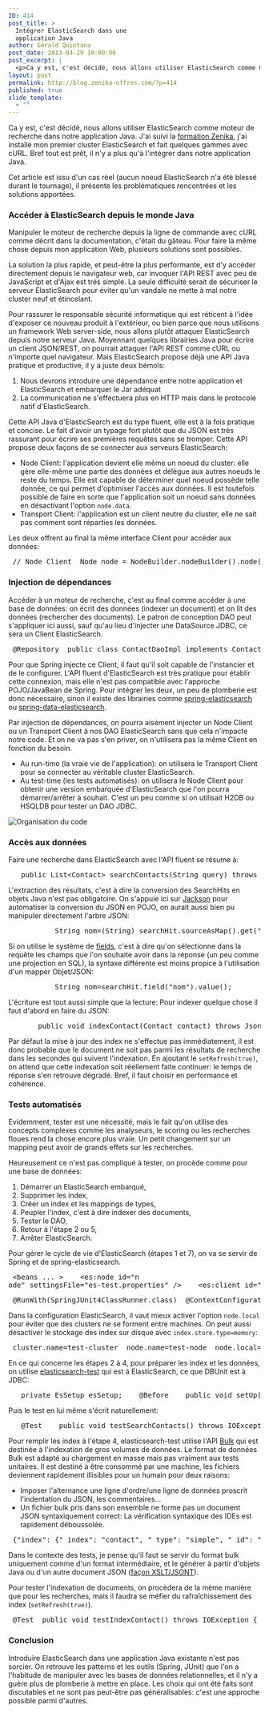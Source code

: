 ```yaml
---
ID: 414
post_title: >
  Intégrer ElasticSearch dans une
  application Java
author: Gérald Quintana
post_date: 2013-04-29 10:00:00
post_excerpt: |
  <p>Ca y est, c'est décidé, nous allons utiliser ElasticSearch comme moteur de recherche dans notre application Java. J'ai suivi la <a href="http://www.zenika.com/formation_elasticsearch.html" hreflang="fr">formation Zenika</a>, j'ai installé mon premier cluster ElasticSearch et fait quelques gammes avec cURL. Bref tout est prêt, il n'y a plus qu'à l'intégrer dans notre application Java.</p> <p>Cet article est issu d'un cas réel (aucun noeud ElasticSearch n'a été blessé durant le tournage), il présente les problématiques rencontrées et les solutions apportées.</p>
layout: post
permalink: http://blog.zenika-offres.com/?p=414
published: true
slide_template:
  - ""
---
```

<p>Ca y est, c'est décidé, nous allons utiliser ElasticSearch comme moteur de recherche dans notre application Java. J'ai suivi la <a href="http://www.zenika.com/formation_elasticsearch.html" hreflang="fr">formation Zenika</a>, j'ai installé mon premier cluster ElasticSearch et fait quelques gammes avec cURL. Bref tout est prêt, il n'y a plus qu'à l'intégrer dans notre application Java.</p> <p>Cet article est issu d'un cas réel (aucun noeud ElasticSearch n'a été blessé durant le tournage), il présente les problématiques rencontrées et les solutions apportées.</p>
<!--more-->
<h3>Accéder à ElasticSearch depuis le monde Java</h3> <p>Manipuler le moteur de recherche depuis la ligne de commande avec cURL comme décrit dans la documentation, c'était du gâteau. Pour faire la même chose depuis mon application Web, plusieurs solutions sont possibles.</p> <p>La solution la plus rapide, et peut-être la plus performante, est d'y accéder directement depuis le navigateur web, car invoquer l'API REST avec peu de JavaScript et d'Ajax est très simple. La seule difficulté serait de sécuriser le serveur ElasticSearch pour éviter qu'un vandale ne mette à mal notre cluster neuf et étincelant.</p> <p>Pour rassurer le responsable sécurité informatique qui est réticent à l'idée d'exposer ce nouveau produit à l'extérieur, ou bien parce que nous utilisons un framework Web server-side, nous allons plutôt attaquer ElasticSearch depuis notre serveur Java. Moyennant quelques librairies Java pour écrire un client JSON/REST, on pourrait attaquer l'API REST comme cURL ou n'importe quel navigateur. Mais ElasticSearch propose déjà une API Java pratique et productive, il y a juste deux bémols:</p> <ol> <li>Nous devrons introduire une dépendance entre notre application et ElasticSearch et embarquer le Jar adéquat</li> <li>La communication ne s'effectuera plus en HTTP mais dans le protocole natif d'ElasticSearch.</li> </ol> <p>Cette API Java d'ElasticSearch est du type fluent, elle est à la fois pratique et concise. Le fait d'avoir un typage fort plutôt que du JSON est très rassurant pour écrire ses premières requêtes sans se tromper. Cette API propose deux façons de se connecter aux serveurs ElasticSearch:</p> <ul> <li>Node Client: l'application devient elle même un noeud du cluster: elle gère elle-même une partie des données et délègue aux autres noeuds le reste du temps. Elle est capable de déterminer quel noeud possède telle donnée, ce qui permet d'optimiser l'accès aux données. Il est toutefois possible de faire en sorte que l'application soit un noeud sans données en désactivant l'option <code>node.data</code>.</li> <li>Transport Client: l'application est un client neutre du cluster, elle ne sait pas comment sont réparties les données.</li> </ul> <p>Les deux offrent au final la même interface Client pour accéder aux données:</p> <pre> // Node Client  Node node = NodeBuilder.nodeBuilder().node();  Client client = node.client();  // Transport Client  Client client = new TransportClient()    .addTransportAddress(new InetSocketTransportAddress("host1", 9300))    .addTransportAddress(new InetSocketTransportAddress("host2", 9300));</pre> <h3>Injection de dépendances</h3> <p>Accéder à un moteur de recherche, c'est au final comme accéder à une base de données: on écrit des données (indexer un document) et on lit des données (rechercher des documents). Le patron de conception DAO peut s'appliquer ici aussi, sauf qu'au lieu d'injecter une DataSource JDBC, ce sera un Client ElasticSearch.</p> <pre> @Repository  public class ContactDaoImpl implements ContactDao {    @Autowired    private Client client;</pre> <p>Pour que Spring injecte ce Client, il faut qu'il soit capable de l'instancier et de le configurer. L'API fluent d'ElasticSearch est très pratique pour établir cette connexion, mais elle n'est pas compatible avec l'approche POJO/JavaBean de Spring. Pour intégrer les deux, un peu de plomberie est donc nécessaire, sinon il existe des librairies comme <a href="https://github.com/dadoonet/spring-elasticsearch" hreflang="en">spring-elasticsearch</a> ou <a href="https://github.com/BioMedCentralLtd/spring-data-elasticsearch" hreflang="en">spring-data-elasticsearch</a>.</p> <p>Par injection de dépendances, on pourra aisément injecter un Node Client ou un Transport Client à nos DAO ElasticSearch sans que cela n'impacte notre code. Et on ne va pas s'en priver, on n'utilisera pas la même Client en fonction du besoin.</p> <ul> <li>Au run-time (la vraie vie de l'application): on utilisera le Transport Client pour se connecter au véritable cluster ElasticSearch.</li> <li>Au test-time (les tests automatisés): on utilisera le Node Client pour obtenir une version embarquée d'ElasticSearch que l'on pourra démarrer/arrêter à souhait. C'est un peu comme si on utilisait H2DB ou HSQLDB pour tester un DAO JDBC.</li> </ul> <p><img src="/wp-content/uploads/2015/07/elasticsearch-java-1.png" alt="Organisation du code" style="display:block; margin:0 auto;" title="Organisation du code" /></p> <h3>Accès aux données</h3> <p>Faire une recherche dans ElasticSearch avec l'API fluent se résume à:</p> <pre>   public List&lt;Contact&gt; searchContacts(String query) throws IOException {        // Prépare la recherche        SearchRequestBuilder searchRequest=client.prepareSearch("contact")                .setTypes("simple")                .setQuery(queryString(query));        // Execute la requête        SearchResponse searchResponse=searchRequest.execute().actionGet();        // Extrait les résultats        SearchHit<a href=""></a> searchHits = searchResponse.getHits().getHits();        List&lt;Contact&gt; contacts=new ArrayList&lt;Contact&gt;(searchHits.length);        for(SearchHit searchHit:searchHits) {            Contact contact=objectMapper.readValue(searchHit.source(), Contact.class);            contacts.add(contact);        }        return contacts;    }</pre> <p>L'extraction des résultats, c'est à dire la conversion des SearchHits en objets Java n'est pas obligatoire. On s'appuie ici sur <a href="https://github.com/FasterXML/jackson-databind" hreflang="en">Jackson</a> pour automatiser la conversion du JSON en POJO, on aurait aussi bien pu manipuler directement l'arbre JSON:</p> <pre>           String nom=(String) searchHit.sourceAsMap().get("nom");</pre> <p>Si on utilise le système de <a href="http://www.elasticsearch.org/guide/reference/api/search/fields/" hreflang="en">fields</a>, c'est à dire qu'on sélectionne dans la requête les champs que l'on souhaite avoir dans la réponse (un peu comme une projection en SQL), la syntaxe différente est moins propice à l'utilisation d'un mapper Objet/JSON:</p> <pre>           String nom=searchHit.field("nom").value();</pre> <p>L'écriture est tout aussi simple que la lecture: Pour indexer quelque chose il faut d'abord en faire du JSON:</p> <pre>       public void indexContact(Contact contact) throws JsonProcessingException {            // Sérialise en JSON            String source=objectMapper.writeValueAsBytes(contact)            // Prépare l'indexation            IndexRequestBuilder indexRequest=client.prepareIndex("contact", "simple")                    .setId(Integer.toString(contact.getId()))                    .setSource(source);            // Exécute l'indexation            indexRequest                    .setRefresh(true)                    .execute().actionGet();        }</pre> <p>Par défaut la mise à jour des index ne s'effectue pas immédiatement, il est donc probable que le document ne soit pas parmi les résultats de recherche dans les secondes qui suivent l'indexation. En ajoutant le <code>setRefresh(true)</code>, on attend que cette indexation soit réellement faite continuer: le temps de réponse s'en retrouve dégradé. Bref, il faut choisir en performance et cohérence.</p> <h3>Tests automatisés</h3> <p>Evidemment, tester est une nécessité, mais le fait qu'on utilise des concepts complexes comme les analyseurs, le scoring ou les recherches floues rend la chose encore plus vraie. Un petit changement sur un mapping peut avoir de grands effets sur les recherches.</p> <p>Heureusement ce n'est pas compliqué à tester, on procède comme pour une base de données:</p> <ol> <li>Démarrer un ElasticSearch embarqué,</li> <li>Supprimer les index,</li> <li>Créer un index et les mappings de types,</li> <li>Peupler l'index, c'est à dire indexer des documents,</li> <li>Tester le DAO,</li> <li>Retour à l'étape 2 ou 5,</li> <li>Arrêter ElasticSearch.</li> </ol> <p>Pour gérer le cycle de vie d'ElasticSearch (étapes 1 et 7), on va se servir de Spring et de spring-elasticsearch.</p> <pre> &lt;beans ... &gt;    &lt;es:node id="n
ode" settingsFile="es-test.properties" /&gt;    &lt;es:client id="client" node="node" /&gt;    &lt;context:component-scan base-package="com.zenika.elasticsearch.dao"/&gt;  &lt;/beans&gt;</pre> <pre> @RunWith(SpringJUnit4ClassRunner.class)  @ContextConfiguration  public class ContactDaoImplTest {      @Autowired      private ContactDao contactDao;      @Autowired      private Client client;</pre> <p>Dans la configuration ElasticSearch, il vaut mieux activer l'option <code>node.local</code> pour éviter que des clusters ne se forment entre machines. On peut aussi désactiver le stockage des index sur disque avec <code>index.store.type=memory</code>:</p> <pre> cluster.name=test-cluster  node.name=test-node  node.local=true  index.store.type=memory  path.logs=target/es/log  path.data=target/es/data</pre> <p>En ce qui concerne les étapes 2 à 4, pour préparer les index et les données, on utilise <a href="https://github.com/tlrx/elasticsearch-test" hreflang="en">elasticsearch-test</a> qui est à ElasticSearch, ce que DBUnit est à JDBC:</p> <pre>   private EsSetup esSetup;    @Before    public void setUp() {        esSetup=new EsSetup(client);        esSetup.execute(            deleteAll(), // Etape 2            createIndex("contact") // 3                .withMapping("simple", fromClassPath("contact-simple.mapping.json"))                .withData(fromClassPath("contact-simple.bulk.json")) // Etape 4        );    }</pre> <p>Puis le test en lui même s'écrit naturellement:</p> <pre>   @Test    public void testSearchContacts() throws IOException {        List&lt;Contact&gt; contacts=contactDao.searchContacts("jean");        assertEquals(1,contacts.size());        assertEquals("Jean-Claude",contacts.get(0).getPrenom());    }</pre> <p>Pour remplir les index à l'étape 4, elasticsearch-test utilise l'API <a href="http://www.elasticsearch.org/guide/reference/api/bulk/" hreflang="en">Bulk</a> qui est destinée à l'indexation de gros volumes de données. Le format de données Bulk est adapté au chargement en masse mais pas vraiment aux tests unitaires. Il est destiné à être consommé par une machine, les fichiers deviennent rapidement illisibles pour un humain pour deux raisons:</p> <ul> <li>Imposer l'alternance une ligne d'ordre/une ligne de données proscrit l'indentation du JSON, les commentaires...</li> <li>Un fichier bulk pris dans son ensemble ne forme pas un document JSON syntaxiquement correct: La vérification syntaxique des IDEs est rapidement déboussolée.</li> </ul> <pre> {"index": {"_index": "contact", "_type": "simple", "_id": "1" } }  {"id":1, "nom": "Dusse", "prenom": "Jean-Claude", "email": "jc@bronzes.fr", "societe": "Bronzés"}  {"index": {"_index": "contact", "_type": "simple", "_id": "2" } }  {"id":2, "nom": "Morin", "prenom": "Bernard", "email": "bernard@bronzes.fr", "societe": "Bronzés"}</pre> <p>Dans le contexte des tests, je pense qu'il faut se servir du format bulk uniquement comme d'un format intermédiaire, et le générer à partir d'objets Java ou d'un autre document JSON (<a href="https://gist.github.com/gquintana/20d761cf087c8e4d940b" hreflang="fr">façon XSLT/JSONT</a>).</p> <p>Pour tester l'indexation de documents, on procèdera de la mème manière que pour les recherches, mais il faudra se méfier du rafraîchissement des index (<code>setRefresh(true)</code>).</p> <pre> @Test  public void testIndexContact() throws IOException {    assertEquals(3, esSetup.count("contact").intValue());    contactDao.indexContact(new Contact(4,"Gisèle", "André","gigi@bronzes.fr","Bronzés"));    assertEquals(4, esSetup.count("contact").intValue());  }</pre> <h3>Conclusion</h3> <p>Introduire ElasticSearch dans une application Java existante n'est pas sorcier. On retrouve les patterns et les outils (Spring, JUnit) que l'on a l'habitude de manipuler avec les bases de données relationnelles, et il n'y a guère plus de plomberie à mettre en place. Les choix qui ont été faits sont discutables et ne sont pas peut-être pas généralisables: c'est une approche possible parmi d'autres.</p>